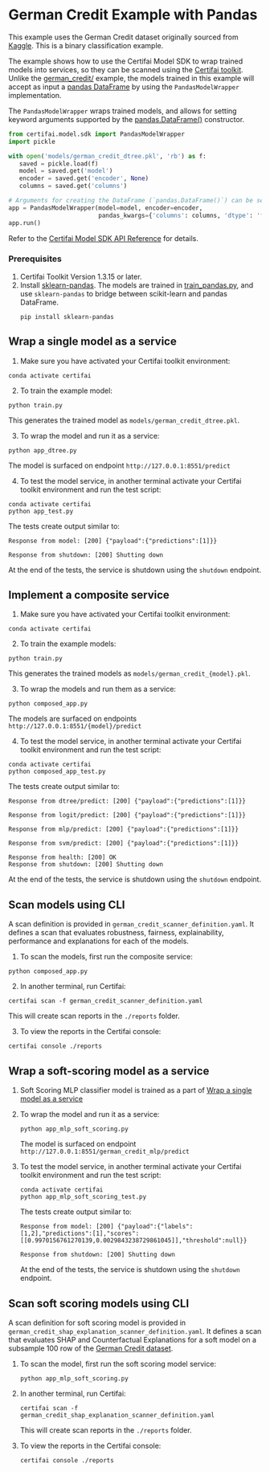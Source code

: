 # German Credit Example with Pandas

This example uses the German Credit dataset originally sourced from [Kaggle](https://www.kaggle.com/uciml/german-credit).
This is a binary classification example.

The example shows how to use the Certifai Model SDK to wrap trained models into services, so they can be scanned using
the [Certifai toolkit](https://cognitivescale.github.io/cortex-certifai/docs/about). Unlike
the [german_credit/](../german_credit/README.md) example, the models trained in this example will accept as input a
[pandas DataFrame](https://pandas.pydata.org/) by using the `PandasModelWrapper` implementation.

The `PandasModelWrapper` wraps trained models, and allows for setting keyword arguments supported by the
[pandas.DataFrame()](https://pandas.pydata.org/docs/reference/api/pandas.DataFrame.html) constructor. 
```python
from certifai.model.sdk import PandasModelWrapper
import pickle

with open('models/german_credit_dtree.pkl', 'rb') as f:
   saved = pickle.load(f)
   model = saved.get('model')
   encoder = saved.get('encoder', None)
   columns = saved.get('columns')

# Arguments for creating the DataFrame (`pandas.DataFrame()`) can be set in the `pandas_kwargs` parameter.
app = PandasModelWrapper(model=model, encoder=encoder,
                         pandas_kwargs={'columns': columns, 'dtype': 'float'})
app.run()
```

Refer to the [Certifai Model SDK API Reference](https://cognitivescale.github.io/cortex-certifai/docs/reference/api)
for details.

### Prerequisites

1. Certifai Toolkit Version 1.3.15 or later.
2. Install [sklearn-pandas](https://github.com/scikit-learn-contrib/sklearn-pandas).
   The models are trained in [train_pandas.py](train_pandas.py), and use `sklearn-pandas` to bridge between
   scikit-learn and pandas DataFrame.
    ```commandline
    pip install sklearn-pandas
    ```

## Wrap a single model as a service

1. Make sure you have activated your Certifai toolkit environment:

```
conda activate certifai
```

2. To train the example model:

```
python train.py
```

This generates the trained model as `models/german_credit_dtree.pkl`.

3. To wrap the model and run it as a service:

```
python app_dtree.py
```

The model is surfaced on endpoint `http://127.0.0.1:8551/predict`

4. To test the model service, in another terminal activate your Certifai toolkit environment and run the test script:

```
conda activate certifai
python app_test.py
```

The tests create output similar to:

```
Response from model: [200] {"payload":{"predictions":[1]}}

Response from shutdown: [200] Shutting down
```

At the end of the tests, the service is shutdown using the `shutdown` endpoint.

## Implement a composite service

1. Make sure you have activated your Certifai toolkit environment:

```
conda activate certifai
```

2. To train the example models:

```
python train.py
```

This generates the trained models as `models/german_credit_{model}.pkl`.

3. To wrap the models and run them as a service:

```
python composed_app.py
```

The models are surfaced on endpoints `http://127.0.0.1:8551/{model}/predict`

4. To test the model service, in another terminal activate your Certifai toolkit environment and run the test script:

```
conda activate certifai
python composed_app_test.py
```

The tests create output similar to:

```
Response from dtree/predict: [200] {"payload":{"predictions":[1]}}

Response from logit/predict: [200] {"payload":{"predictions":[1]}}

Response from mlp/predict: [200] {"payload":{"predictions":[1]}}

Response from svm/predict: [200] {"payload":{"predictions":[1]}}

Response from health: [200] OK
Response from shutdown: [200] Shutting down
```

At the end of the tests, the service is shutdown using the `shutdown` endpoint.

## Scan models using CLI

A scan definition is provided in `german_credit_scanner_definition.yaml`. It defines a scan that evaluates robustness,
fairness, explainability, performance and explanations for each of the models.

1. To scan the models, first run the composite service:

```
python composed_app.py
```

2. In another terminal, run Certifai:

```
certifai scan -f german_credit_scanner_definition.yaml
```

This will create scan reports in the `./reports` folder.

3. To view the reports in the Certifai console:

```
certifai console ./reports
```

## Wrap a soft-scoring model as a service

1. Soft Scoring MLP classifier model is trained as a part
   of [Wrap a single model as a service](#wrap-a-single-model-as-a-service)

2. To wrap the model and run it as a service:
    ```
    python app_mlp_soft_scoring.py
    ```
   The model is surfaced on endpoint `http://127.0.0.1:8551/german_credit_mlp/predict`

3. To test the model service, in another terminal activate your Certifai toolkit environment and run the test script:

    ```
    conda activate certifai
    python app_mlp_soft_scoring_test.py
    ```
   The tests create output similar to:
    ```
    Response from model: [200] {"payload":{"labels":[1,2],"predictions":[1],"scores":[[0.9970156761270139,0.0029843238729861045]],"threshold":null}}

    Response from shutdown: [200] Shutting down
    ```
   At the end of the tests, the service is shutdown using the `shutdown` endpoint.

## Scan soft scoring models using CLI

A scan definition for soft scoring model is provided in `german_credit_shap_explanation_scanner_definition.yaml`. It
defines a scan that evaluates SHAP and Counterfactual Explanations for a soft model on a subsample 100 row of
the [German Credit dataset](#german-credit-example).

1. To scan the model, first run the soft scoring model service:
    ```
    python app_mlp_soft_scoring.py
    ```

2. In another terminal, run Certifai:
    ```
    certifai scan -f german_credit_shap_explanation_scanner_definition.yaml
    ```
   This will create scan reports in the `./reports` folder.

3. To view the reports in the Certifai console:
    ```
    certifai console ./reports
    ```